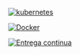 [![kubernetes](https://github.com/colgatepvh/Curso_CI_6eks/actions/workflows/EKS.yml/badge.svg)](https://github.com/colgatepvh/Curso_CI_6eks/actions/workflows/EKS.yml)

[![Docker](https://github.com/colgatepvh/Curso_CI_6eks/actions/workflows/Docker.yml/badge.svg)](https://github.com/colgatepvh/Curso_CI_6eks/actions/workflows/Docker.yml)

[![Entrega continua](https://github.com/colgatepvh/Curso_CI_6eks/actions/workflows/ECS.yml/badge.svg)](https://github.com/colgatepvh/Curso_CI_6eks/actions/workflows/ECS.yml)

